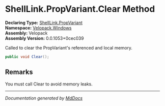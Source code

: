 ﻿<!--  
  <auto-generated>   
    The contents of this file were generated by a tool.  
    Changes to this file may be list if the file is regenerated  
  </auto-generated>   
-->

# ShellLink.PropVariant.Clear Method

**Declaring Type:** [ShellLink.PropVariant](../index.md)  
**Namespace:** [Velopack.Windows](../../../index.md)  
**Assembly:** Velopack  
**Assembly Version:** 0.0.1053+0cec039

Called to clear the PropVariant's referenced and local memory.

```csharp
public void Clear();
```

## Remarks

You must call Clear to avoid memory leaks.

___

*Documentation generated by [MdDocs](https://github.com/ap0llo/mddocs)*
